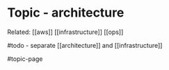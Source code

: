 # Topic - architecture

Related:
[[aws]]
[[infrastructure]]
[[ops]]

#todo - separate [[architecture]] and [[infrastructure]]

#topic-page 